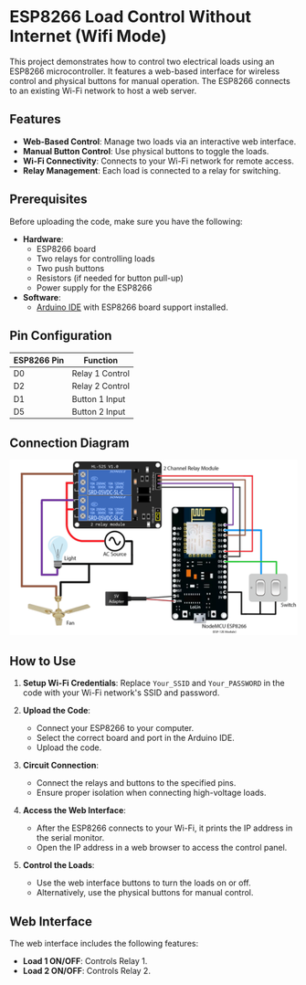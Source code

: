 # ESP8266 Load Control Without Internet (Wifi Mode)

This project demonstrates how to control two electrical loads using an ESP8266 microcontroller. It features a web-based interface for wireless control and physical buttons for manual operation. The ESP8266 connects to an existing Wi-Fi network to host a web server.

## Features

-   **Web-Based Control**: Manage two loads via an interactive web interface.
-   **Manual Button Control**: Use physical buttons to toggle the loads.
-   **Wi-Fi Connectivity**: Connects to your Wi-Fi network for remote access.
-   **Relay Management**: Each load is connected to a relay for switching.

## Prerequisites

Before uploading the code, make sure you have the following:

-   **Hardware**:
    -   ESP8266 board
    -   Two relays for controlling loads
    -   Two push buttons
    -   Resistors (if needed for button pull-up)
    -   Power supply for the ESP8266
-   **Software**:
    -   [Arduino IDE](https://www.arduino.cc/en/software) with ESP8266 board support installed.

## Pin Configuration

| ESP8266 Pin | Function        |
| ----------- | --------------- |
| D0          | Relay 1 Control |
| D2          | Relay 2 Control |
| D1          | Button 1 Input  |
| D5          | Button 2 Input  |

## Connection Diagram

![Connection Diagram](../connection_diagram.png)

## How to Use

1. **Setup Wi-Fi Credentials**:
   Replace `Your_SSID` and `Your_PASSWORD` in the code with your Wi-Fi network's SSID and password.

2. **Upload the Code**:

    - Connect your ESP8266 to your computer.
    - Select the correct board and port in the Arduino IDE.
    - Upload the code.

3. **Circuit Connection**:

    - Connect the relays and buttons to the specified pins.
    - Ensure proper isolation when connecting high-voltage loads.

4. **Access the Web Interface**:

    - After the ESP8266 connects to your Wi-Fi, it prints the IP address in the serial monitor.
    - Open the IP address in a web browser to access the control panel.

5. **Control the Loads**:
    - Use the web interface buttons to turn the loads on or off.
    - Alternatively, use the physical buttons for manual control.

## Web Interface

The web interface includes the following features:

-   **Load 1 ON/OFF**: Controls Relay 1.
-   **Load 2 ON/OFF**: Controls Relay 2.
